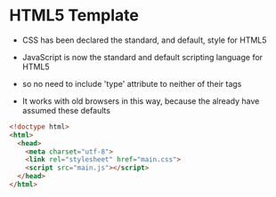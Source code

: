 # HTML5 Template

- CSS has been declared the standard, and default, style for HTML5

- JavaScript is now the standard and default scripting language for HTML5

- so no need to include 'type' attribute to neither of their tags

- It works with old browsers in this way, because the already have assumed these defaults

```html
<!doctype html>
<html>
  <head>
    <meta charset="utf-8">
    <link rel="stylesheet" href="main.css">
    <script src="main.js"></script>
  </head>
</html>
```
